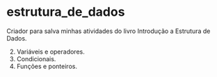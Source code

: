 # estrutura_de_dados

Criador para salva minhas atividades do livro Introdução a Estrutura de Dados.

2. Variáveis e operadores.
3. Condicionais.
4. Funções e ponteiros.
